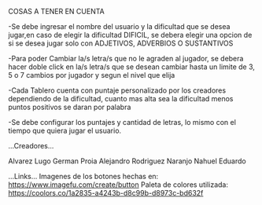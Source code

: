COSAS A TENER EN CUENTA

-Se debe ingresar el nombre del usuario y la dificultad que se desea jugar,en caso de elegir la dificultad DIFICIL, se debera elegir una opcion de si se desea jugar solo con ADJETIVOS, ADVERBIOS O SUSTANTIVOS

-Para poder Cambiar la/s letra/s que no le agraden al jugador, se debera hacer doble click en la/s letra/s que se desean cambiar hasta un limite de 3, 5 o 7 cambios por jugador y segun el nivel que elija

-Cada Tablero cuenta con puntaje personalizado por los creadores dependiendo de la dificultad, cuanto mas alta sea la dificultad menos puntos positivos se daran por palabra

-Se debe configurar los puntajes y cantidad de letras, lo mismo con el tiempo que quiera jugar el  usuario.

...Creadores...

Alvarez Lugo German 
Proia Alejandro
Rodriguez Naranjo Nahuel Eduardo  

...Links...
Imagenes de los botones hechas en: https://www.imagefu.com/create/button
Paleta de colores utilizada: https://coolors.co/1a2835-a4243b-d8c99b-d8973c-bd632f

